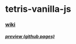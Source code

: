 # tetris-vanilla-js

### [wiki](https://en.wikipedia.org/wiki/Tetris)

##### [preview (github pages)](https://borisbutenko.github.io/tetris-vanilla-js/index.html)

